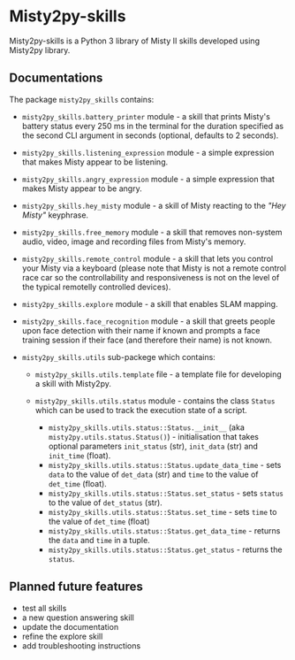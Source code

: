 # Misty2py-skills

Misty2py-skills is a Python 3 library of Misty II skills developed using Misty2py library.

## Documentations

The package `misty2py_skills` contains:

- `misty2py_skills.battery_printer` module - a skill that prints Misty's battery status every 250 ms in the terminal for the duration specified as the second CLI argument in seconds (optional, defaults to 2 seconds).
- `misty2py_skills.listening_expression` module - a simple expression that makes Misty appear to be listening.
- `misty2py_skills.angry_expression` module - a simple expression that makes Misty appear to be angry.
- `misty2py_skills.hey_misty` module - a skill of Misty reacting to the *"Hey Misty"* keyphrase.
- `misty2py_skills.free_memory` module - a skill that removes non-system audio, video, image and recording files from Misty's memory.
- `misty2py_skills.remote_control` module - a skill that lets you control your Misty via a keyboard (please note that Misty is not a remote control race car so the controllability and responsiveness is not on the level of the typical remotelly controlled devices).
- `misty2py_skills.explore` module - a skill that enables SLAM mapping.
- `misty2py_skills.face_recognition` module - a skill that greets people upon face detection with their name if known and prompts a face training session if their face (and therefore their name) is not known.
- `misty2py_skills.utils` sub-packege which contains:

  - `misty2py_skills.utils.template` file - a template file for developing a skill with Misty2py.
  - `misty2py_skills.utils.status` module - contains the class `Status` which can be used to track the execution state of a script.

    - `misty2py_skills.utils.status::Status.__init__` (aka `misty2py.utils.status.Status()`) - initialisation that takes optional parameters `init_status` (str), `init_data` (str) and `init_time` (float).
    - `misty2py_skills.utils.status::Status.update_data_time` - sets `data` to the value of `det_data` (str) and `time` to the value of `det_time` (float).
    - `misty2py_skills.utils.status::Status.set_status` - sets `status` to the value of `det_status` (str). 
    - `misty2py_skills.utils.status::Status.set_time` - sets `time` to the value of `det_time` (float)
    - `misty2py_skills.utils.status::Status.get_data_time` - returns the `data` and `time` in a tuple.
    - `misty2py_skills.utils.status::Status.get_status` - returns the `status`.

## Planned future features

- test all skills
- a new question answering skill
- update the documentation
- refine the explore skill
- add troubleshooting instructions

